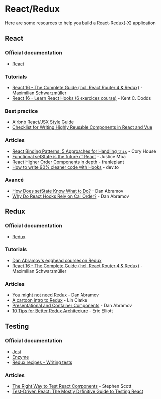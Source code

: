 # React/Redux

Here are some resources to help you build a React-Redux(-X) application

## React

### Official documentation
* [React](https://reactjs.org/docs/hello-world.html)

### Tutorials
* [React 16 - The Complete Guide (incl. React Router 4 & Redux)](https://abbeal.udemy.com/react-the-complete-guide-incl-redux/)  - Maximilian Schwarzmüller
* [React 16 - Learn React Hooks (6 exercices course)](https://github.com/kentcdodds/learn-react-hooks)  - Kent C. Dodds

### Best practice
* [Airbnb React/JSX Style Guide](https://github.com/airbnb/javascript/tree/master/react)
* [Checklist for Writing Highly Reusable Components in React and Vue](https://hackernoon.com/checklist-for-writing-highly-reusable-components-in-react-and-vue-531f963864bd)

### Articles
* [React Binding Patterns: 5 Approaches for Handling `this`](https://medium.freecodecamp.org/react-binding-patterns-5-approaches-for-handling-this-92c651b5af56) - Cory House
* [Functional setState is the future of React](https://medium.freecodecamp.org/functional-setstate-is-the-future-of-react-374f30401b6b) - Justice Mba
* [React Higher Order Components in depth](https://medium.com/@franleplant/react-higher-order-components-in-depth-cf9032ee6c3e) - franleplant
* [How to write 90% cleaner code with Hooks](https://dev.to/aman_singh/how-to-write-90-cleaner-code-with-hooks-1mmj) - dev.to

### Avancé

* [How Does setState Know What to Do?](https://overreacted.io/how-does-setstate-know-what-to-do/) - Dan Abramov
* [Why Do React Hooks Rely on Call Order?](https://overreacted.io/why-do-hooks-rely-on-call-order/) - Dan Abramov

## Redux

### Official documentation
* [Redux](https://redux.js.org/)

### Tutorials
* [Dan Abramov's egghead courses on Redux](https://egghead.io/instructors/dan-abramov)
* [React 16 - The Complete Guide (incl. React Router 4 & Redux)](https://abbeal.udemy.com/react-the-complete-guide-incl-redux/) - Maximilian Schwarzmüller

### Articles
* [You might not need Redux](https://medium.com/@dan_abramov/you-might-not-need-redux-be46360cf367) - Dan Abramov
* [A cartoon intro to Redux](https://code-cartoons.com/a-cartoon-intro-to-redux-3afb775501a6) - Lin Clarke
* [Presentational and Container Components](https://medium.com/@dan_abramov/smart-and-dumb-components-7ca2f9a7c7d0) - Dan Abramov
* [10 Tips for Better Redux Architecture](https://medium.com/javascript-scene/10-tips-for-better-redux-architecture-69250425af44) - Eric Elliott

## Testing

### Official documentation
* [Jest](https://facebook.github.io/jest/docs/en/getting-started.html)
* [Enzyme](http://airbnb.io/enzyme/)
* [Redux recipes - Writing tests](https://github.com/reduxjs/redux/blob/master/docs/recipes/WritingTests.md)

### Articles
* [The Right Way to Test React Components](https://medium.freecodecamp.org/the-right-way-to-test-react-components-548a4736ab22) - Stephen Scott
* [Test-Driven React: The Mostly Definitive Guide to Testing React](https://www.valentinog.com/blog/test-driven-react/)
